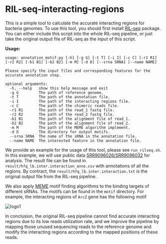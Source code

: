# RIL-seq-interacting-regions
This is a simple tool to calculate the accurate interacting regions for bacteria genomes. To use this tool, you should first install [RIL-seq](https://github.com/asafpr/RILseq) package. You can either include this script into the whole RIL-seq pipeline, or just take the original output file of RIL-seq as the input of this script.

**Usage:**

```
usage: annotation_motif.py [-h] [-g G] [-t T] [-i I] [-c C] [-r1 R1] [-r2 R2] [-b1 B1] [-b2 B2] [-m M] [-d D] [--srna SRNA] [--name NAME]

Please specify the input files and corresponding features for the accurate annotation step.

optional arguments:
  -h, --help   show this help message and exit
  -g G         The path of reference genome.
  -t T         The path of the annotation file.
  -i I         The path of the interacting regions file.
  -c C         The path of the chimeric reads file.
  -r1 R1       The path of the read_1 fastq file.
  -r2 R2       The path of the read_2 fastq file.
  -b1 B1       The path of the alignment file of read_1.
  -b2 B2       The path of the alignment file of read_2.
  -m M         The path of the MEME algorithm implement.
  -d D         The directory for output motifs.
  --srna SRNA  The name of the sRNA in the annotation file.
  --name NAME  The interested feature in the annotation file.

```

We provide an example for the usage of this tool, please see `run_rilseq.sh`. In this example, we will use public data [SRR9096026/SRR9096032](https://www.ncbi.nlm.nih.gov/geo/query/acc.cgi?acc=GSE131520) for analysis. The result file can be found in `result/hfq_lb.inter.interaction_anno.csv` with annotations of all the regions. By contract, the `result/hfq_lb.inter.interaction.txt` is the original output file from the RIL-seq pipeline.

We also apply [MEME](https://meme-suite.org) motif finding algorithms to the binding targets of different sRNAs. The motifs can be found in the `motif` directory. For example, the interacting regions of `ArcZ` gene has the following motif

![logo1](/Users/peijiazheng/Documents/sibcb/rilseq/last/RIL-seq-interacting-regions/motifs/arcZ/logo1.png)

In conclusion, the original RIL-seq pipeline cannot find accurate interacting regions due to its low reads utilization rate, and we improve the pipeline by mapping those unused sequencing reads to the reference genome and modify the interacting regions according to the mapped positions of these reads.
